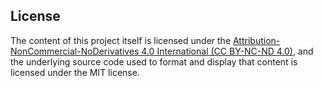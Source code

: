 ## License
The content of this project itself is licensed under the [Attribution-NonCommercial-NoDerivatives 4.0 International (CC BY-NC-ND 4.0)](https://creativecommons.org/licenses/by-nc-nd/4.0/), and the underlying source code used to format and display that content is licensed under the MIT license.
